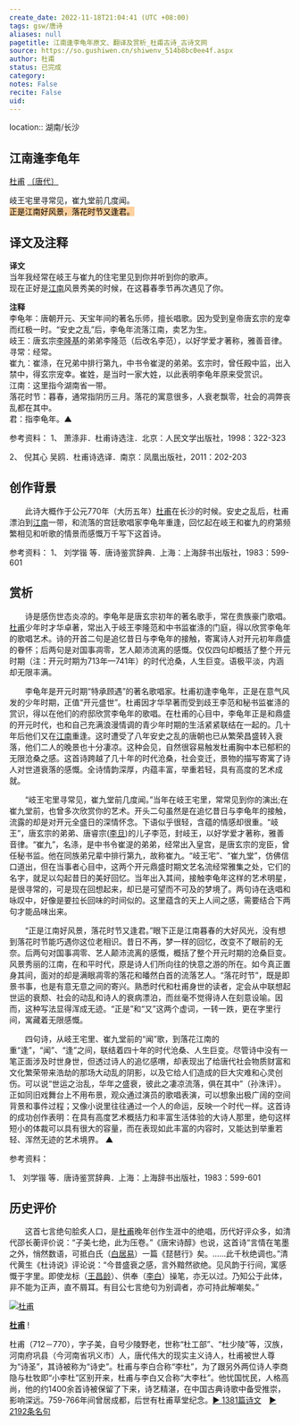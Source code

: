 ```yaml
---
create_date: 2022-11-18T21:04:41 (UTC +08:00)
tags: gsw/唐诗
aliases: null
pagetitle: 江南逢李龟年原文、翻译及赏析_杜甫古诗_古诗文网
source: https://so.gushiwen.cn/shiwenv_514b8bc0ee4f.aspx
author: 杜甫
status: 已完成
category: 
notes: False
recite: False
uid: 
---
```


location:: 湖南/长沙

## 江南逢李龟年

[杜甫](https://so.gushiwen.cn/authorv_515ea88d1858.aspx) [〔唐代〕](https://so.gushiwen.cn/shiwens/default.aspx?cstr=%e5%94%90%e4%bb%a3)

岐王宅里寻常见，崔九堂前几度闻。  
<mark style="background: #FFB86CA6;">正是江南好风景，落花时节又逢君。</mark>

## 译文及注释



**译文**  
当年我经常在岐王与崔九的住宅里见到你并听到你的歌声。  
现在正好是[江南](https://so.gushiwen.cn/authorv_487654addba8.aspx)风景秀美的时候，在这暮春季节再次遇见了你。

**注释**  
李龟年：唐朝开元、天宝年间的著名乐师，擅长唱歌。因为受到皇帝唐玄宗的宠幸而红极一时。“安史之乱”后，李龟年流落江南，卖艺为生。  
岐王：唐玄宗[李隆基](https://so.gushiwen.cn/authorv_ba71637288c6.aspx)的弟弟李隆范（后改名李范），以好学爱才著称，雅善音律。  
寻常：经常。  
崔九：崔涤，在兄弟中排行第九，中书令崔湜的弟弟。玄宗时，曾任殿中监，出入禁中，得玄宗宠幸。崔姓，是当时一家大姓，以此表明李龟年原来受赏识。  
江南：这里指今湖南省一带。  
落花时节：暮春，通常指阴历三月。落花的寓意很多，人衰老飘零，社会的凋弊丧乱都在其中。  
君：指李龟年。▲

参考资料：
1、 萧涤非．杜甫诗选注．北京：人民文学出版社，1998：322-323

2、 倪其心 吴鸥．杜甫诗选译．南京：凤凰出版社，2011：202-203

## 创作背景



　　此诗大概作于公元770年（大历五年）[杜甫](https://so.gushiwen.cn/authorv_515ea88d1858.aspx)在长沙的时候。安史之乱后，杜甫漂泊到[江南](https://so.gushiwen.cn/authorv_487654addba8.aspx)一带，和流落的宫廷歌唱家李龟年重逢，回忆起在岐王和崔九的府第频繁相见和听歌的情景而感慨万千写下这首诗。

参考资料：
1、 刘学锴 等．唐诗鉴赏辞典．上海：上海辞书出版社，1983：599-601

## 赏析



　　诗是感伤世态炎凉的。李龟年是唐玄宗初年的著名歌手，常在贵族豪门歌唱。[杜甫](https://so.gushiwen.cn/authorv_515ea88d1858.aspx)少年时才华卓著，常出入于岐王李隆范和中书监崔涤的门庭，得以欣赏李龟年的歌唱艺术。诗的开首二句是追忆昔日与李龟年的接触，寄寓诗人对开元初年鼎盛的眷怀；后两句是对国事凋零，艺人颠沛流离的感慨。仅仅四句却概括了整个开元时期（注：开元时期为713年—741年）的时代沧桑，人生巨变。语极平淡，内涵却无限丰满。

　　李龟年是开元时期“特承顾遇”的著名歌唱家。杜甫初逢李龟年，正是在意气风发的少年时期，正值“开元盛世”。杜甫因才华早著而受到歧王李范和秘书监崔涤的赏识，得以在他们的府邸欣赏李龟年的歌唱。在杜甫的心目中，李龟年正是和鼎盛的开元时代，也和自己充满浪漫情调的青少年时期的生活紧紧联结在一起的。几十年后他们又在[江南](https://so.gushiwen.cn/authorv_487654addba8.aspx)重逢。这时遭受了八年安史之乱的唐朝也已从繁荣昌盛转入衰落，他们二人的晚景也十分凄凉。这种会见，自然很容易触发杜甫胸中本已郁积的无限沧桑之感。这首诗跨越了几十年的时代沧桑，社会变迁，景物的描写寄寓了诗人对世道衰落的感慨。全诗情韵深厚，内蕴丰富，举重若轻，具有高度的艺术成就。

　　“岐王宅里寻常见，崔九堂前几度闻。”当年在岐王宅里，常常见到你的演出;在崔九堂前，也曾多次欣赏你的艺术。开头二句虽然是在追忆昔日与李龟年的接触，流露的却是对开元全盛日的深情怀念。下语似乎很轻，含蕴的情感却很重。“岐王”，唐玄宗的弟弟、唐睿宗([李旦](https://so.gushiwen.cn/authorv_484f1b84439a.aspx))的儿子李范，封岐王，以好学爱才著称，雅善音律。“崔九”，名涤，是中书令崔湜的弟弟，经常出入皇宫，是唐玄宗的宠臣，曾任秘书监。他在同族弟兄辈中排行第九，故称崔九。“岐王宅”、“崔九堂”，仿佛信口道出，但在当事者心目中，这两个开元鼎盛时期文艺名流经常雅集之处，它们的名字，就足以勾起昔日的美好回忆。当年出入其间，接触李龟年这样的艺术明星，是很寻常的，可是现在回想起来，却已是可望而不可及的梦境了。两句诗在迭唱和咏叹中，好像是要拉长回味的时间似的。这里蕴含的天上人间之感，需要结合下两句才能品味出来。

　　“正是江南好风景，落花时节又逢君。”眼下正是江南暮春的大好风光，没有想到落花时节能巧遇你这位老相识。昔日不再，梦一样的回忆，改变不了眼前的无奈。后两句对国事凋零、艺人颠沛流离的感慨，概括了整个开元时期的沧桑巨变。风景秀丽的江南，在和平时代，原是诗人们所向往的快意之游的所在。如今真正置身其间，面对的却是满眼凋零的落花和皤然白首的流落艺人。“落花时节”，既是即景书事，也是有意无意之间的寄兴。熟悉时代和杜甫身世的读者，定会从中联想起世运的衰颓、社会的动乱和诗人的衰病漂泊，而丝毫不觉得诗人在刻意设喻。因而，这种写法显得浑成无迹。“正是”和“又”这两个虚词，一转一跌，更在字里行间，寓藏着无限感慨。

　　四句诗，从岐王宅里、崔九堂前的“闻”歌，到落花江南的重“逢”，“闻”、“逢”之间，联结着四十年的时代沧桑、人生巨变。尽管诗中没有一笔正面涉及时世身世，但透过诗人的追忆感喟，却表现出了给唐代社会物质财富和文化繁荣带来浩劫的那场大动乱的阴影，以及它给人们造成的巨大灾难和心灵创伤。可以说“世运之治乱，华年之盛衰，彼此之凄凉流落，俱在其中”（孙洙评）。正如同旧戏舞台上不用布景，观众通过演员的歌唱表演，可以想象出极广阔的空间背景和事件过程；又像小说里往往通过一个人的命运，反映一个时代一样。这首诗的成功创作表明：在具有高度艺术概括力和丰富生活体验的大诗人那里，绝句这样短小的体裁可以具有很大的容量，而在表现如此丰富的内容时，又能达到举重若轻、浑然无迹的艺术境界。 ▲

参考资料：

1、 刘学锴 等．唐诗鉴赏辞典．上海：上海辞书出版社，1983：599-601

## 历史评价



　　这首七言绝句脍炙人口，是[杜甫](https://so.gushiwen.cn/authorv_515ea88d1858.aspx)晚年创作生涯中的绝唱，历代好评众多，如清代邵长蘅评价说：“子美七绝，此为压卷。”《唐宋诗醇》也说，这首诗“言情在笔墨之外，悄然数语，可抵白氏（[白居易](https://so.gushiwen.cn/authorv_85097dd0c645.aspx)）一篇《琵琶行》矣。……此千秋绝调也。”清代黄生《杜诗说》评论说：“今昔盛衰之感，言外黯然欲绝。见风韵于行间，寓感慨于字里。即使龙标（[王昌龄](https://so.gushiwen.cn/authorv_d9343fa5dac7.aspx)）、供奉（[李白](https://so.gushiwen.cn/authorv_b90660e3e492.aspx)）操笔，亦无以过。乃知公于此体，非不能为正声，直不屑耳。有目公七言绝句为别调者，亦可持此解嘲矣。”

[![杜甫](https://song.gushiwen.cn/authorImg/dufu.jpg)](https://so.gushiwen.cn/authorv_515ea88d1858.aspx)

[**杜甫**](https://so.gushiwen.cn/authorv_515ea88d1858.aspx) !

杜甫（712－770），字子美，自号少陵野老，世称“杜工部”、“杜少陵”等，汉族，河南府巩县（今河南省巩义市）人，唐代伟大的现实主义诗人，杜甫被世人尊为“诗圣”，其诗被称为“诗史”。杜甫与李白合称“李杜”，为了跟另外两位诗人李商隐与杜牧即“小李杜”区别开来，杜甫与李白又合称“大李杜”。他忧国忧民，人格高尚，他的约1400余首诗被保留了下来，诗艺精湛，在中国古典诗歌中备受推崇，影响深远。759-766年间曾居成都，后世有杜甫草堂纪念。[► 1381篇诗文](https://so.gushiwen.cn/shiwens/default.aspx?astr=%e6%9d%9c%e7%94%ab)　[► 2192条名句](https://so.gushiwen.cn/mingjus/default.aspx?astr=%e6%9d%9c%e7%94%ab)
